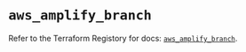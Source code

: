 # `aws_amplify_branch`

Refer to the Terraform Registory for docs: [`aws_amplify_branch`](https://registry.terraform.io/providers/hashicorp/aws/5.27.0/docs/resources/amplify_branch).
